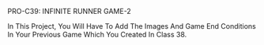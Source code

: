 PRO-C39: INFINITE RUNNER GAME-2

In This Project, You Will Have To Add The Images And Game End Conditions In Your Previous Game Which You Created In Class 38.